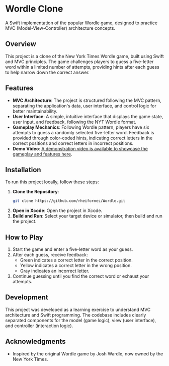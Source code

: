 # Wordle Clone

A Swift implementation of the popular Wordle game, designed to practice MVC (Model-View-Controller) architecture concepts.

## Overview

This project is a clone of the New York Times Wordle game, built using Swift and MVC principles. The game challenges players to guess a five-letter word within a limited number of attempts, providing hints after each guess to help narrow down the correct answer.

## Features

- **MVC Architecture**: The project is structured following the MVC pattern, separating the application's data, user interface, and control logic for better maintainability.
- **User Interface**: A simple, intuitive interface that displays the game state, user input, and feedback, following the NYT Wordle format.
- **Gameplay Mechanics**: Following Wordle pattern, players have six attempts to guess a randomly selected five-letter word. Feedback is provided through color-coded hints, indicating correct letters in the correct positions and correct letters in incorrect positions.
- **Demo Video**: [A demonstration video is available to showcase the gameplay and features here](https://youtu.be/tmYbgvpsxAU).

## Installation

To run this project locally, follow these steps:

1. **Clone the Repository**:
   ```sh
   git clone https://github.com/rheiformes/Wordle.git
   ```
2. **Open in Xcode**: Open the project in Xcode.
3. **Build and Run**: Select your target device or simulator, then build and run the project.

## How to Play

1. Start the game and enter a five-letter word as your guess.
2. After each guess, receive feedback:
   - Green indicates a correct letter in the correct position.
   - Yellow indicates a correct letter in the wrong position.
   - Gray indicates an incorrect letter.
3. Continue guessing until you find the correct word or exhaust your attempts.

## Development

This project was developed as a learning exercise to understand MVC architecture and Swift programming. The codebase includes clearly separated components for the model (game logic), view (user interface), and controller (interaction logic).

## Acknowledgments

- Inspired by the original Wordle game by Josh Wardle, now owned by the New York Times.
